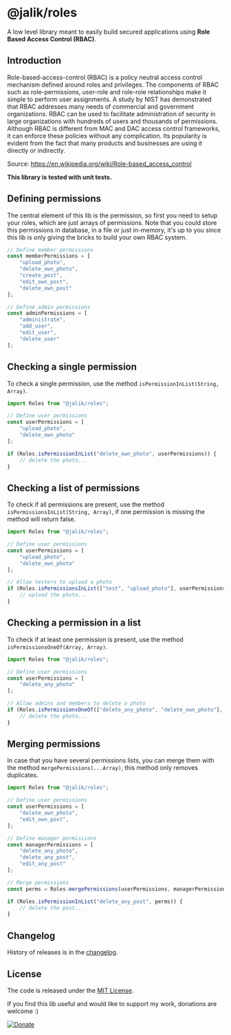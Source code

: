 # @jalik/roles

A low level library meant to easily build secured applications using **Role Based Access Control (RBAC)**.

## Introduction

Role-based-access-control (RBAC) is a policy neutral access control mechanism defined around roles and privileges. The components of RBAC such as role-permissions, user-role and role-role relationships make it simple to perform user assignments. A study by NIST has demonstrated that RBAC addresses many needs of commercial and government organizations. RBAC can be used to facilitate administration of security in large organizations with hundreds of users and thousands of permissions. Although RBAC is different from MAC and DAC access control frameworks, it can enforce these policies without any complication. Its popularity is evident from the fact that many products and businesses are using it directly or indirectly.

Source: https://en.wikipedia.org/wiki/Role-based_access_control

**This library is tested with unit tests.**

## Defining permissions

The central element of this lib is the permission, so first you need to setup your roles, which are just arrays of permissions.
Note that you could store this permissions in database, in a file or just in-memory, it's up to you since this lib is only giving the bricks to build your own RBAC system.

```js
// Define member permissions
const memberPermissions = [
    "upload_photo",
    "delete_own_photo",
    "create_post",
    "edit_own_post",
    "delete_own_post"
];

// Define admin permissions
const adminPermissions = [
    "administrate",
    "add_user",
    "edit_user",
    "delete_user"
];
```

## Checking a single permission

To check a single permission, use the method `isPermissionInList(String, Array)`.

```js
import Roles from "@jalik/roles";

// Define user permissions
const userPermissions = [
    "upload_photo",
    "delete_own_photo"
];

if (Roles.isPermissionInList("delete_own_photo", userPermissions)) {
    // delete the photo...
}
```

## Checking a list of permissions

To check if all permissions are present, use the method `isPermissionsInList(String, Array)`, if one permission is missing the method will return false.

```js
import Roles from "@jalik/roles";

// Define user permissions
const userPermissions = [
    "upload_photo",
    "delete_own_photo"
];

// Allow testers to upload a photo
if (Roles.isPermissionsInList(["test", "upload_photo"], userPermissions)) {
    // upload the photo...
}
```

## Checking a permission in a list

To check if at least one permission is present, use the method `isPermissionsOneOf(Array, Array)`.

```js
import Roles from "@jalik/roles";

// Define user permissions
const userPermissions = [
    "delete_any_photo"
];

// Allow admins and members to delete a photo
if (Roles.isPermissionsOneOf(["delete_any_photo", "delete_own_photo"], userPermissions)) {
    // delete the photo...
}
```

## Merging permissions

In case that you have several permissions lists, you can merge them with the method `mergePermissions(...Array)`, this method only removes duplicates.

```js
import Roles from "@jalik/roles";

// Define user permissions
const userPermissions = [
    "delete_own_photo",
    "edit_own_post",
];

// Define manager permissions
const managerPermissions = [
    "delete_any_photo",
    "delete_any_post",
    "edit_any_post"
];

// Merge permissions
const perms = Roles.mergePermissions(userPermissions, managerPermissions);

if (Roles.isPermissionInList("delete_any_post", perms)) {
    // delete the post...
}
```

## Changelog

History of releases is in the [changelog](./CHANGELOG.md).


## License

The code is released under the [MIT License](http://www.opensource.org/licenses/MIT).

If you find this lib useful and would like to support my work, donations are welcome :)

[![Donate](https://img.shields.io/badge/Donate-PayPal-green.svg)](https://www.paypal.com/cgi-bin/webscr?cmd=_s-xclick&hosted_button_id=Z8JZ5UY93Y5PN)
